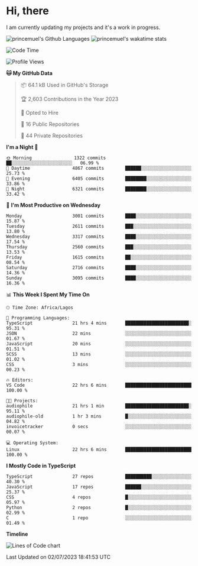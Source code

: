 # Hi, there

I am currently updating my projects and it's a work in progress.

![princemuel's Github Languages](https://github-readme-stats.vercel.app/api/top-langs/?username=princemuel&text_color=586069&layout=compact&hide_border=true&title_color=0366d6&count_private=true&include_all_commits=true&theme=tokyonight&show_icons=true)
![princemuel's wakatime stats](https://github-readme-stats.vercel.app/api/wakatime?username=princemuel&text_color=586069&layout=compact&hide_border=true&title_color=0366d6&count_private=true&include_all_commits=true&theme=tokyonight&show_icons=true)

<!--START_SECTION:waka-->
![Code Time](http://img.shields.io/badge/Code%20Time-2%2C578%20hrs%2043%20mins-blue)

![Profile Views](http://img.shields.io/badge/Profile%20Views-55-blue)

**🐱 My GitHub Data** 

> 📦 64.1 kB Used in GitHub's Storage 
 > 
> 🏆 2,603 Contributions in the Year 2023
 > 
> 💼 Opted to Hire
 > 
> 📜 16 Public Repositories 
 > 
> 🔑 44 Private Repositories 
 > 
**I'm a Night 🦉** 

```text
🌞 Morning                1322 commits        ██░░░░░░░░░░░░░░░░░░░░░░░   06.99 % 
🌆 Daytime                4867 commits        ██████░░░░░░░░░░░░░░░░░░░   25.73 % 
🌃 Evening                6405 commits        ████████░░░░░░░░░░░░░░░░░   33.86 % 
🌙 Night                  6321 commits        ████████░░░░░░░░░░░░░░░░░   33.42 % 
```
📅 **I'm Most Productive on Wednesday** 

```text
Monday                   3001 commits        ████░░░░░░░░░░░░░░░░░░░░░   15.87 % 
Tuesday                  2611 commits        ███░░░░░░░░░░░░░░░░░░░░░░   13.80 % 
Wednesday                3317 commits        ████░░░░░░░░░░░░░░░░░░░░░   17.54 % 
Thursday                 2560 commits        ███░░░░░░░░░░░░░░░░░░░░░░   13.53 % 
Friday                   1615 commits        ██░░░░░░░░░░░░░░░░░░░░░░░   08.54 % 
Saturday                 2716 commits        ████░░░░░░░░░░░░░░░░░░░░░   14.36 % 
Sunday                   3095 commits        ████░░░░░░░░░░░░░░░░░░░░░   16.36 % 
```


📊 **This Week I Spent My Time On** 

```text
🕑︎ Time Zone: Africa/Lagos

💬 Programming Languages: 
TypeScript               21 hrs 4 mins       ████████████████████████░   95.31 % 
JSON                     22 mins             ░░░░░░░░░░░░░░░░░░░░░░░░░   01.67 % 
JavaScript               20 mins             ░░░░░░░░░░░░░░░░░░░░░░░░░   01.51 % 
SCSS                     13 mins             ░░░░░░░░░░░░░░░░░░░░░░░░░   01.02 % 
CSS                      3 mins              ░░░░░░░░░░░░░░░░░░░░░░░░░   00.23 % 

🔥 Editors: 
VS Code                  22 hrs 6 mins       █████████████████████████   100.00 % 

🐱‍💻 Projects: 
audiophile               21 hrs 1 min        ████████████████████████░   95.11 % 
audiophile-old           1 hr 3 mins         █░░░░░░░░░░░░░░░░░░░░░░░░   04.82 % 
invoicetracker           0 secs              ░░░░░░░░░░░░░░░░░░░░░░░░░   00.07 % 

💻 Operating System: 
Linux                    22 hrs 6 mins       █████████████████████████   100.00 % 
```

**I Mostly Code in TypeScript** 

```text
TypeScript               27 repos            ██████████░░░░░░░░░░░░░░░   40.30 % 
JavaScript               17 repos            ██████░░░░░░░░░░░░░░░░░░░   25.37 % 
CSS                      4 repos             █░░░░░░░░░░░░░░░░░░░░░░░░   05.97 % 
Python                   2 repos             █░░░░░░░░░░░░░░░░░░░░░░░░   02.99 % 
C                        1 repo              ░░░░░░░░░░░░░░░░░░░░░░░░░   01.49 % 
```



**Timeline**

![Lines of Code chart](https://raw.githubusercontent.com/princemuel/princemuel/main/assets/bar_graph.png)


 Last Updated on 02/07/2023 18:41:53 UTC
<!--END_SECTION:waka-->
